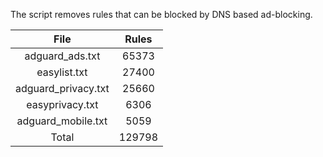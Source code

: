 The script removes rules that can be blocked by DNS based ad-blocking.


| File | Rules |
|:----:|:-----:|
| adguard_ads.txt | 65373 |
| easylist.txt | 27400 |
| adguard_privacy.txt | 25660 |
| easyprivacy.txt | 6306 |
| adguard_mobile.txt | 5059 |
| Total | 129798 |